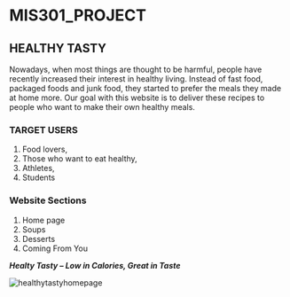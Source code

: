 # MIS301_PROJECT

## HEALTHY TASTY

Nowadays, when most things are thought to be harmful, people have recently increased their interest in healthy living. Instead of fast food, packaged foods and junk food, they started to prefer the meals they made at home more. Our goal with this website is to deliver these recipes to people who want to make their own healthy meals.

### TARGET USERS
1. Food lovers,
2. Those who want to eat healthy,
3. Athletes,
4. Students

### Website Sections
1. Home page
2. Soups
3. Desserts
4. Coming From You

***Healty Tasty  – Low  in Calories, Great in Taste***


![healthytastyhomepage](https://user-images.githubusercontent.com/83623538/123527122-8f99ac80-d6e5-11eb-8b58-dfc7c876535c.png)





